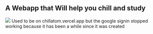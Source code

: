 ## A Webapp that Will help you chill and study

<img src="https://github.com/mikxyas/chillatom/assets/32432584/6eb18b61-93f5-4a76-9676-bed2758af764"/>
Used to be on chillatom.vercel.app but the google signin stopped working because it has been a while since it was created
